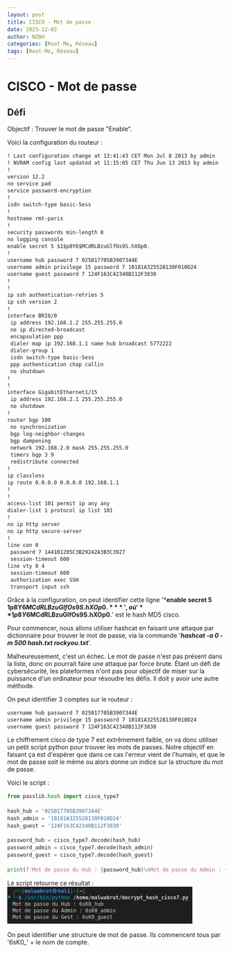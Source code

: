 ```yaml
---
layout: post
title: CISCO - Mot de passe
date: 2023-12-02
author: NZ0H
categories: [Root-Me, Réseau]
tags: [Root-Me, Réseau]
---
```


# CISCO - Mot de passe
## Défi

Objectif : Trouver le mot de passe "Enable".

Voici la configuration du routeur :
```cisco
! Last configuration change at 13:41:43 CET Mon Jul 8 2013 by admin
! NVRAM config last updated at 11:15:05 CET Thu Jun 13 2013 by admin
!
version 12.2
no service pad
service password-encryption
!
isdn switch-type basic-5ess
!
hostname rmt-paris
!
security passwords min-length 8
no logging console
enable secret 5 $1$p8Y6$MCdRLBzuGlfOs9S.hXOp0.
!
username hub password 7 025017705B3907344E 
username admin privilege 15 password 7 10181A325528130F010D24
username guest password 7 124F163C42340B112F3830
!
!
ip ssh authentication-retries 5
ip ssh version 2
!
interface BRI0/0
 ip address 192.168.1.2 255.255.255.0
 no ip directed-broadcast
 encapsulation ppp
 dialer map ip 192.168.1.1 name hub broadcast 5772222
 dialer-group 1
 isdn switch-type basic-5ess
 ppp authentication chap callin
 no shutdown
!
!
interface GigabitEthernet1/15
 ip address 192.168.2.1 255.255.255.0
 no shutdown
!
router bgp 100
 no synchronization
 bgp log-neighbor-changes
 bgp dampening
 network 192.168.2.0 mask 255.255.255.0
 timers bgp 3 9
 redistribute connected
!
ip classless
ip route 0.0.0.0 0.0.0.0 192.168.1.1
!
!
access-list 101 permit ip any any
dialer-list 1 protocol ip list 101
!
no ip http server
no ip http secure-server
!
line con 0
 password 7 144101205C3B29242A3B3C3927
 session-timeout 600
line vty 0 4
 session-timeout 600
 authorization exec SSH
 transport input ssh
```

Grâce à la configuration, on peut identifier cette ligne '***enable secret 5 $1$p8Y6$MCdRLBzuGlfOs9S.hXOp0.***', où '**$1$p8Y6$MCdRLBzuGlfOs9S.hXOp0.**' est le hash MD5 cisco.

Pour commencer, nous allons utiliser hashcat en faisant une attaque par dictionnaire pour trouver le mot de passe, via la commande '***hashcat -a 0 -m 500 hash.txt rockyou.txt***'.

Malheureusement, c'est un échec. Le mot de passe n'est pas présent dans la liste, donc on pourrait faire une attaque par force brute. Étant un défi de cybersécurité, les plateformes n'ont pas pour objectif de miser sur la puissance d'un ordinateur pour résoudre les défis. Il doit y avoir une autre méthode.

On peut identifier 3 comptes sur le routeur :
```cisco
username hub password 7 025017705B3907344E 
username admin privilege 15 password 7 10181A325528130F010D24
username guest password 7 124F163C42340B112F3830
```

Le chiffrement cisco de type 7 est extrêmement faible, on va donc utiliser un petit script python pour trouver les mots de passes. Notre objectif en faisant ça est d'espérer que dans ce cas l'erreur vient de l'humain, et que le mot de passe soit le même ou alors donne un indice sur la structure du mot de passe.

Voici le script :
```python
from passlib.hash import cisco_type7

hash_hub = '025017705B3907344E'
hash_admin = '10181A325528130F010D24'
hash_guest = '124F163C42340B112F3830'

password_hub = cisco_type7.decode(hash_hub)
password_admin = cisco_type7.decode(hash_admin)
password_guest = cisco_type7.decode(hash_guest)

print(f'Mot de passe du Hub : {password_hub}\nMot de passe du Admin : {password_admin}\nMot de passe du Gest : {password_guest}\n')
```

Le script retourne ce résultat : 
![image](/assets/Images/ROOT-ME/Reseau/cisco-mdp/c1.png)

On peut identifier une structure de mot de passe. Ils commencent tous par '6sK0_' + le nom de compte.



